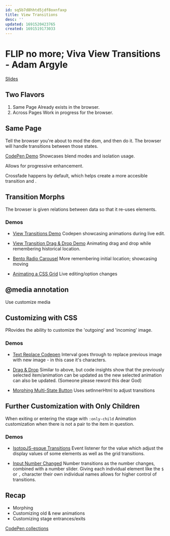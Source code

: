```yaml
---
id: sq5b7d8hhtd5jdf8oxnfaxp
title: View Transitions
desc: ''
updated: 1691520423765
created: 1691519173033
---
```

# FLIP no more; Viva View Transitions - Adam Argyle
[Slides](seattlejs-view-transitions.netlify.app)

## Two Flavors
1. Same Page 
Already exists in the browser.
2. Across Pages
Work in progress for the browser.


## Same Page
Tell the browser you're about to mod the dom, and then do it. The browser will handle transitions between those states.

[CodePen Demo](https://codepen.io/argyleink/full/OJBajxa)
Showcases blend modes and isolation usage.

Allows for progressive enhancement.

Crossfade happens by default, which helps create a more accesible transition and .

## Transition Morphs
The browser is given relations between data so that it re-uses elements.

### Demos

- [View Transitions Demo]()
Codepen showcasing animations during live edit.

- [View Transition Drag & Drop Demo]()
Animating drag and drop while remembering historical location.

- [Bento Radio Carousel]()
More remembering initial location; showcasing moving 

- [Animating a CSS Grid]()
Live editing/option changes

## @media annotation
Use customize media

## Customizing with CSS
PRovides the ability to customize the 'outgoing' and 'incoming' image.

### Demos
- [Text Replace Codepen]()
Interval goes through to replace previous image with new image - in this case it's characters.

- [Drag & Drop]()
Similar to above, but code insights show that the previously selected item/animation can be updated as the new selected animation can also be updated.
(Someone please reword this dear God)

- [Morphing Multi-State Button]()
Uses setInnerHtml to adjust transitions


## Further Customization with Only Children
When exiting or entering the stage with `:only-child`
Animation customization when there is not a pair to the item in question.

### Demos
- [IsotopJS-esque Transitions]()
Event listener for the value which adjust the display values of some elements as well as the grid transitions.

- [Input Number Changed]()
Number transitions as the number changes, combined with a number slider. Giving each individual element like the `$` or `,` character their own individual names allows for higher control of transitions.

## Recap
* Morphing
* Customizing old & new animations
* Customizing stage entrances/exits

[CodePen collections]()